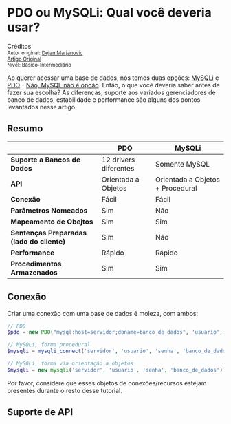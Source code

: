 PDO ou  MySQLi: Qual você deveria usar?
==============================================
Créditos<br/>
<small>Autor original: [Dejan Marjanovic](https://tutsplus.com/authors/dejan-marjanovic)<br/>[Artigo Original](https://code.tutsplus.com/tutorials/pdo-vs-mysqli-which-should-you-use--net-24059)<br/>Nível: Básico-Intermediário</small>

Ao querer acessar uma base de dados, nós temos duas opções: [MySQLi](http://www.php.net/manual/en/book.mysqli.php) e [PDO](http://www.php.net/manual/en/book.mysqli.php) - [Não, MySQL não é opção](http://php.net/manual/en/migration55.deprecated.php). Então, o que você deveria saber antes de fazer sua escolha? As diferenças, suporte aos variados gerenciadores de banco de dados, estabilidade e performance são alguns dos pontos levantados nesse artigo.

## Resumo
| |PDO|MySQLi|
|------|------|------|
|**Suporte a Bancos de Dados**|12 drivers diferentes|Somente MySQL|
|**API**|Orientada a Objetos|Orientada a Objetos + Procedural|
|**Conexão**|Fácil|Fácil|
|**Parâmetros Nomeados**|Sim|Não|
|**Mapeamento de Obejtos**|Sim|Sim|
|**Sentenças Preparadas (lado do cliente)**|Sim|Não|
|**Performance**|Rápido|Rápido|
|**Procedimentos Armazenados**|Sim|Sim|

## Conexão
Criar uma conexão com uma base de dados é moleza, com ambos:

```php
// PDO
$pdo = new PDO("mysql:host=servidor;dbname=banco_de_dados", 'usuario', 'senha');

// MySQLi, forma procedural
$mysqli = mysqli_connect('servidor', 'usuario', 'senha', 'banco_de_dados');

// MySQLi, forma via orientação a objetos
$mysqli = new mysqli('servidor', 'usuario', 'senha', 'banco_de_dados');
```

Por favor, considere que esses objetos de conexões/recursos estejam presentes durante o resto desse tutorial.

## Suporte de API
